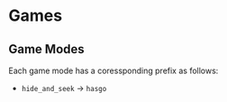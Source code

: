 # Games

## Game Modes

Each game mode has a coressponding prefix as follows:

+ `hide_and_seek` &rarr; `hasgo`